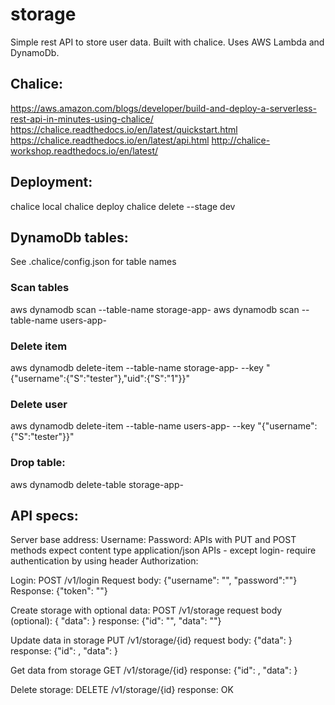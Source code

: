 # storage
Simple rest API to store user data. Built with chalice. Uses AWS Lambda and DynamoDb.
## Chalice:
https://aws.amazon.com/blogs/developer/build-and-deploy-a-serverless-rest-api-in-minutes-using-chalice/
https://chalice.readthedocs.io/en/latest/quickstart.html
https://chalice.readthedocs.io/en/latest/api.html
http://chalice-workshop.readthedocs.io/en/latest/

## Deployment:
chalice local
chalice deploy
chalice delete --stage dev

## DynamoDb tables:
See .chalice/config.json for table names

### Scan tables
aws dynamodb scan --table-name storage-app-<uuid>
aws dynamodb scan --table-name users-app-<uuid>

### Delete item
aws dynamodb delete-item --table-name storage-app-<uuid> --key "{\"username\":{\"S\":\"tester\"},\"uid\":{\"S\":\"1\"}}"

### Delete user
aws dynamodb delete-item --table-name users-app-<uuid> --key "{\"username\":{\"S\":\"tester\"}}"

### Drop table:
aws dynamodb delete-table storage-app-<uuid>

## API specs:
Server base address:
Username:
Password:
APIs with PUT and POST methods expect content type application/json
APIs - except login- require authentication by using header Authorization: <token>

Login:
POST /v1/login
Request body: {"username": "<username>", "password":"<password>"}
Response: {"token": "<token>"}

Create storage with optional data:
POST /v1/storage
request body (optional): { "data": <data>}
response: {"id": "<id>", "data": "<data>"}

Update data in storage
PUT /v1/storage/{id} request body: {"data": <data element>}
response: {"id": <id>, "data": <data element>}

Get data from storage
GET /v1/storage/{id}
response: {"id": <id>, "data": <data element>}

Delete storage:
DELETE /v1/storage/{id}
response: OK
